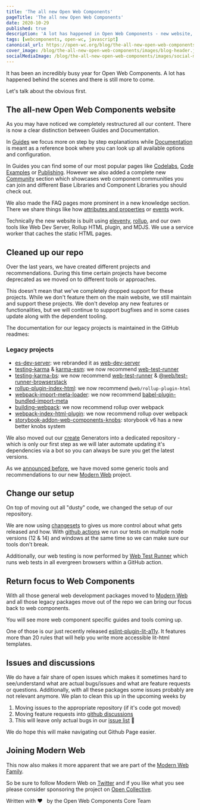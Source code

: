 ```yaml
---
title: 'The all new Open Web Components'
pageTitle: 'The all new Open Web Components'
date: 2020-10-29
published: true
description: 'A lot has happened in Open Web Components - new website, repo cleanup, change of setup and we joined Modern Web'
tags: [webcomponents, open-wc, javascript]
canonical_url: https://open-wc.org/blog/the-all-new-open-web-components/
cover_image: /blog/the-all-new-open-web-components/images/blog-header.jpg
socialMediaImage: /blog/the-all-new-open-web-components/images/social-media-image.jpg
---
```


It has been an incredibly busy year for Open Web Components. A lot has happened behind the scenes and there is still more to come.

Let's talk about the obvious first.

## The all-new Open Web Components website

As you may have noticed we completely restructured all our content. There is now a clear distinction between Guides and Documentation.

In [Guides](../../guides/index.md) we focus more on step by step explanations while [Documentation](../../docs/index.md) is meant as a reference book where you can look up all available options and configuration.

In Guides you can find some of our most popular pages like [Codelabs](../../guides/developing-components/codelabs.md), [Code Examples](../../guides/developing-components/code-examples.md) or [Publishing](../../guides/developing-components/publishing.md). However we also added a complete new [Community](../../guides/community/getting-started.md) section which showcases web component communities you can join and different Base Libraries and Component Libraries you should check out.

We also made the FAQ pages more prominent in a new knowledge section. There we share things like how [attributes and properties](../../guides/knowledge/attributes-and-properties.md) or [events](../../guides/knowledge/events.md) work.

Technically the new website is built using [eleventy](https://11ty.dev), [rollup](https://rollupjs.org/), and our own tools like Web Dev Server, Rollup HTML plugin, and MDJS. We use a service worker that caches the static HTML pages.

## Cleaned up our repo

Over the last years, we have created different projects and recommendations. During this time certain projects have become deprecated as we moved on to different tools or approaches.

This doesn't mean that we've completely dropped support for these projects. While we don't feature them on the main website, we still maintain and support these projects. We don't develop any new features or functionalities, but we will continue to support bugfixes and in some cases update along with the dependent tooling.

The documentation for our legacy projects is maintained in the GitHub readmes:

### Legacy projects

- [es-dev-server](https://github.com/open-wc/es-dev-server): we rebranded it as [web-dev-server](https://modern-web.dev/docs/dev-server/overview/)
- [testing-karma](https://github.com/open-wc/legacy/tree/master/packages/testing-karma) & [karma-esm](https://github.com/open-wc/legacy/tree/master/packages/karma-esm): we now recommend [web-test-runner](https://modern-web.dev/docs/test-runner/overview/)
- [testing-karma-bs](https://github.com/open-wc/legacy/tree/master/packages/testing-karma-bs): we now recommend [web-test-runner](https://modern-web.dev/docs/test-runner/overview/) & [@web/test-runner-browserstack](https://modern-web.dev/docs/test-runner/browser-launchers/browserstack/)
- [rollup-plugin-index-html](https://github.com/open-wc/legacy/tree/master/packages/rollup-plugin-index-html): we now recommend `@web/rollup-plugin-html`
- [webpack-import-meta-loader](https://github.com/open-wc/legacy/tree/master/packages/webpack-import-meta-loader): we now recommend [babel-plugin-bundled-import-meta](https://www.npmjs.com/package/babel-plugin-bundled-import-meta)
- [building-webpack](https://github.com/open-wc/legacy/tree/master/packages/building-webpack): we now recommend rollup over webpack
- [webpack-index-html-plugin](https://github.com/open-wc/legacy/tree/master/packages/webpack-index-html-plugin): we now recommend rollup over webpack
- [storybook-addon-web-components-knobs](https://github.com/open-wc/legacy/tree/master/packages/storybook-addon-web-components-knobs): storybook v6 has a new better knobs system

We also moved out our [create](https://github.com/open-wc/create) Generators into a dedicated repository - which is only our first step as we will later automate updating it's dependencies via a bot so you can always be sure you get the latest versions.

As we [announced before](https://github.com/open-wc/open-wc/issues/1681), we have moved some generic tools and recommendations to our new [Modern Web](http://modern-web.dev/) project.

## Change our setup

On top of moving out all "dusty" code, we changed the setup of our repository.

We are now using [changesets](https://github.com/atlassian/changesets) to gives us more control about what gets released and how.
With [github actions](https://github.com/features/actions) we run our tests on multiple node versions (12 & 14) and windows at the same time so we can make sure our tools don't break.

Additionally, our web testing is now performed by [Web Test Runner](https://modern-web.dev/docs/test-runner/overview/) which runs web tests in all evergreen browsers within a GitHub action.

## Return focus to Web Components

With all those general web development packages moved to [Modern Web](https://modern-web.dev) and all those legacy packages move out of the repo we can bring our focus back to web components.

You will see more web component specific guides and tools coming up.

One of those is our just recently released [eslint-plugin-lit-a11y](../../docs/linting/eslint-plugin-lit-a11y/overview.md). It features more than 20 rules that will help you write more accessible lit-html templates.

## Issues and discussions

We do have a fair share of open issues which makes it sometimes hard to see/understand what are actual bugs/issues and what are feature requests or questions. Additionally, with all these packages some issues probably are not relevant anymore. We plan to clean this up in the upcoming weeks by

1. Moving issues to the appropriate repository (if it's code got moved)
2. Moving feature requests into [github discussions](https://github.com/open-wc/open-wc/discussions)
3. This will leave only actual bugs in our [issue list](https://github.com/open-wc/open-wc/issues) 💪

We do hope this will make navigating out Github Page easier.

## Joining Modern Web

This now also makes it more apparent that we are part of the [Modern Web Family](https://modern-web.dev/discover/about/).

So be sure to follow Modern Web on [Twitter](https://twitter.com/modern_web_dev) and if you like what you see please consider sponsoring the project on [Open Collective](https://opencollective.com/modern-web).

Written with ♥️ &nbsp; by the Open Web Components Core Team

